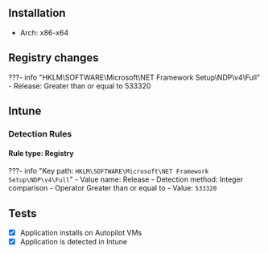 ## Installation
- Arch: x86-x64

## Registry changes
???- info "HKLM\SOFTWARE\Microsoft\NET Framework Setup\NDP\v4\Full"
	- Release: Greater than or equal to 533320

## Intune
### Detection Rules
#### Rule type: Registry
???- info "Key path: `HKLM\SOFTWARE\Microsoft\NET Framework Setup\NDP\v4\Full`"
	- Value name: Release
	- Detection method: Integer comparison
	- Operator Greater than or equal to
	- Value: `533320`
## Tests
- [X] Application installs on Autopilot VMs
- [x] Application is detected in Intune